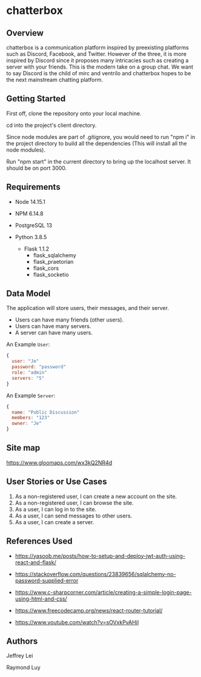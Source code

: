 # chatterbox


## Overview

chatterbox is a communication platform inspired by preexisting platforms such as Discord, Facebook, and Twitter. However of the three, it is more inspired by Discord since it
proposes many intricacies such as creating a server with your friends. This is the modern take on a group chat. We want to say Discord is the child of mirc and ventrilo
and chatterbox hopes to be the next mainstream chatting platform.

## Getting Started

First off, clone the repository onto your local machine.

cd into the project's client directory.

Since node modules are part of .gitignore, you would need to run "npm i" in the project directory to build all the dependencies (This will install all the node modules).

Run "npm start" in the current directory to bring up the localhost server. It should be on port 3000.

## Requirements
- Node 14.15.1

- NPM 6.14.8

- PostgreSQL 13

- Python 3.8.5
  - Flask 1.1.2
    - flask_sqlalchemy
    - flask_praetorian
    - flask_cors
    - flask_socketio

## Data Model

The application will store users, their messages, and their server.

- Users can have many friends (other users).
- Users can have many servers.
- A server can have many users.

An Example `User`:

```javascript
{
  user: "Je"
  password: "password"
  role: "admin"
  servers: "5"
}
```

An Example `Server`:

```javascript
{
  name: "Public Discussion"
  members: "123"
  owner: "Je"
}
```

## Site map

https://www.gloomaps.com/wx3kQ2NR4d

## User Stories or Use Cases

1. As a non-registered user, I can create a new account on the site.
2. As a non-registered user, I can browse the site.
3. As a user, I can log in to the site.
4. As a user, I can send messages to other users.
5. As a user, I can create a server.

## References Used

- https://yasoob.me/posts/how-to-setup-and-deploy-jwt-auth-using-react-and-flask/

- https://stackoverflow.com/questions/23839656/sqlalchemy-no-password-supplied-error

- https://www.c-sharpcorner.com/article/creating-a-simple-login-page-using-html-and-css/

- https://www.freecodecamp.org/news/react-router-tutorial/

- https://www.youtube.com/watch?v=sOVxkPvAHjI

## Authors
Jeffrey Lei

Raymond Luy
